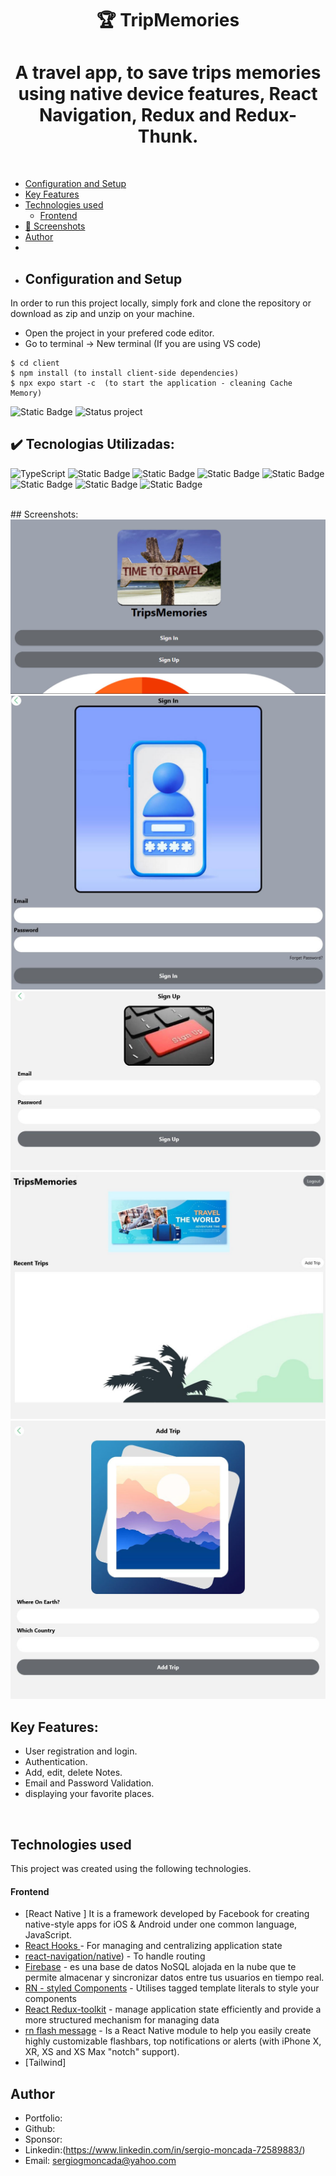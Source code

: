 <h1 align ="center" > 🏆 TripMemories  </h1>
<h1  align ="center"> 
A travel app, to save trips memories using native device features, React Navigation, Redux and Redux-Thunk. </h1>
<br>

  * [Configuration and Setup](#configuration-and-setup)
  * [Key Features](#key-features)
  * [Technologies used](#technologies-used)
      - [Frontend](#frontend)
  * [📸 Screenshots](#screenshots)
  * [Author](#author)
  * <br>
  * ## Configuration and Setup

In order to run this project locally, simply fork and clone the repository or download as zip and unzip on your machine.

- Open the project in your prefered code editor.
- Go to terminal -> New terminal (If you are using VS code)

```
$ cd client
$ npm install (to install client-side dependencies)
$ npx expo start -c  (to start the application - cleaning Cache Memory)

```
![Static Badge](https://img.shields.io/badge/build-3.15%20mb%20-brightgreen?style=for-the-badge&label=GitHub%20repo%20size&color=brown)
![Status project](https://img.shields.io/badge/STATUS-Finished-GREEN?style=for-the-badge)

## ✔️ Tecnologias Utilizadas:
![TypeScript](https://img.shields.io/badge/JavaScript-007ACC?style=for-the-badge&logo=typescript&logoColor=white)
![Static Badge](https://img.shields.io/badge/react%20native-%2385C7F2?style=for-the-badge)
![Static Badge](https://img.shields.io/badge/Redux%20Toolkit-yellow?style=for-the-badge)
![Static Badge](https://img.shields.io/badge/Styled%20Components-%23D1D1D1?style=for-the-badge)
![Static Badge](https://img.shields.io/badge/rn%20flash%20message-%23636363?style=for-the-badge)
![Static Badge](https://img.shields.io/badge/firebase-%236897B6?style=for-the-badge)
![Static Badge](https://img.shields.io/badge/expo-%23E89F28?style=for-the-badge)
![Static Badge](https://img.shields.io/badge/Tailwind-%23D1D1D1?style=for-the-badge)




<br>
##  Screenshots:
<br>
<img src="./PROJECT IMAGES/IMAGE01.jpg" alt="project screenshot01" />
<img src="./PROJECT IMAGES/IMAGE02.jpg" alt="project screenshot02" />
<img src="./PROJECT IMAGES/IMAGE03.jpg" alt="project screenshot03" />
<img src="./PROJECT IMAGES/IMAGE04.jpg" alt="project screenshot04" />
<img src="./PROJECT IMAGES/IMAGE05.jpg" alt="project screenshot05" />
<br>

##  Key Features:

- User registration and login.
- Authentication. 
- Add, edit, delete Notes.
- Email and Password Validation.
- displaying your favorite places.

  
<br/>

##  Technologies used

This project was created using the following technologies.

####  Frontend 

- [React Native ]
 It is a framework developed by Facebook for creating native-style apps for iOS & Android under one common language, JavaScript.
- [React Hooks  ](https://reactjs.org/docs/hooks-intro.html) - For managing and centralizing application state
- [react-navigation/native](https://reactnavigation.org/)) - To handle routing
- [Firebase](https://firebase.google.com/?gad_source=1&gclid=Cj0KCQiAoKeuBhCoARIsAB4Wxte5kKnjJzYp7DGbeK4wD-BU_i0Oke02VWuSac2NMBDt4wD48sqWYuUaAsBREALw_wcB&gclsrc=aw.ds&hl=es-419) - es una base de datos NoSQL alojada en la nube que te permite almacenar y sincronizar datos entre tus usuarios en tiempo real.
- [RN - styled Components](https://styled-components.com/docs/basics) - Utilises tagged template literals to style your components
- [React Redux-toolkit](https://react-redux.js.org/) - manage application state efficiently and provide a more structured mechanism for managing data
- [rn flash message](https://www.npmjs.com/package/react-native-flash-message) - Is a React Native module to help you easily create highly customizable flashbars, top notifications or alerts (with iPhone X, XR, XS and XS Max "notch" support).
- [Tailwind]

## Author
- Portfolio: 
- Github: 
- Sponsor: 
- Linkedin:(https://www.linkedin.com/in/sergio-moncada-72589883/)
- Email: [sergiogmoncada@yahoo.com](mailto:sergiogmoncada@yahoo.com)

